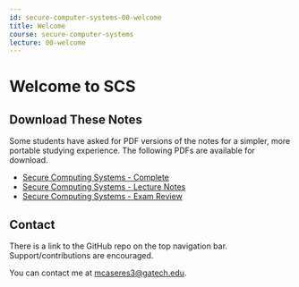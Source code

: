 ```yaml
---
id: secure-computer-systems-00-welcome
title: Welcome
course: secure-computer-systems
lecture: 00-welcome
---
```


# Welcome to SCS

## Download These Notes

Some students have asked for PDF versions of the notes for a simpler, more portable
studying experience. The following PDFs are available for download.

- [Secure Computing Systems - Complete](https://payhip.com/b/0lhx "The complete set of SCS notes, including lecture notes and exam review materials.")
- [Secure Computing Systems - Lecture Notes](https://payhip.com/b/FZP3 "The complete set of SCS lecture notes, covering content from all thirteen lectures.")
- [Secure Computing Systems - Exam Review](https://payhip.com/b/U4Hl "The complete set of SCS exam review notes, containing study material for the midterm and final exams.")

## Contact

There is a link to the GitHub repo on the top navigation bar. Support/contributions are encouraged.

You can contact me at [mcaseres3@gatech.edu](mailto:mcaseres3@gatech.edu).